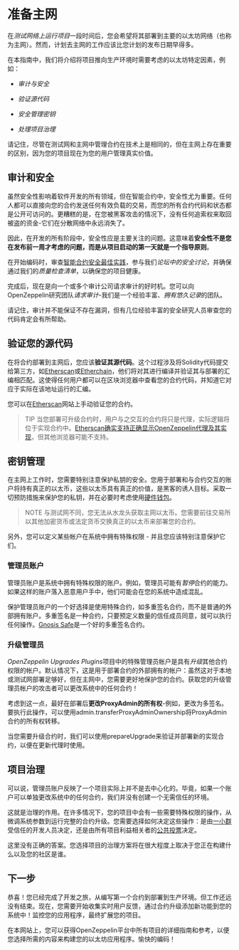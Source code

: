 # 准备主网
在*测试网络上运行项目*一段时间后，您会希望将其部署到主要的以太坊网络（也称为主网）。然而，计划去主网的工作应该比您计划的发布日期早得多。

在本指南中，我们将介绍将项目推向生产环境时需要考虑的以太坊特定因素，例如：
* *审计与安全*

* *验证源代码*

* *安全管理密钥*

* *处理项目治理*

请记住，尽管在测试网和主网中管理合约在技术上是相同的，但在主网上存在重要的区别，因为您的项目现在为您的用户管理真实价值。

## 审计和安全
虽然安全性影响着软件开发的所有领域，但在智能合约中，安全性尤为重要。任何人都可以直接向您的合约发送任何有效负载的交易，而您的所有合约代码和状态都是公开可访问的。更糟糕的是，在您被黑客攻击的情况下，没有任何追索权来取回被盗的资金-它们在分散网络中永远消失了。

因此，在开发的所有阶段中，安全性应是主要关注的问题。这意味着**安全性不是您在发布前一周才考虑的问题，而是从项目启动的第一天就是一个指导原则**。

在开始编码时，审查[智能合约安全最佳实践](https://consensys.github.io/smart-contract-best-practices/)，参与我们*论坛中的安全讨论*，并确保通过我们的*质量检查清单*，以确保您的项目健康。

完成后，现在是向一个或多个审计公司请求审计的好时机。您可以向OpenZeppelin研究团队*请求审计*-我们是一个经验丰富、*拥有悠久记录*的团队。

请记住，审计并不能保证不存在漏洞，但有几位经验丰富的安全研究人员审查您的代码肯定会有所帮助。

## 验证您的源代码
在将合约部署到主网后，您应该**验证其源代码**。这个过程涉及将Solidity代码提交给第三方，如[Etherscan](https://etherscan.io/)或[Etherchain](https://www.etherchain.org/)，他们将对其进行编译并验证其与部署的汇编相匹配。这使得任何用户都可以在区块浏览器中查看您的合约代码，并知道它对应于实际在该地址运行的汇编。

您可以在[Etherscan](https://etherscan.io/verifyContract)网站上手动验证您的合约。

>TIP
当您部署可升级合约时，用户与之交互的合约将只是代理，实际逻辑将位于实现合约中。[Etherscan确实支持正确显示OpenZeppelin代理及其实现](https://medium.com/etherscan-blog/and-finally-proxy-contract-support-on-etherscan-693e3da0714b)，但其他浏览器可能不支持。

## 密钥管理
在主网上工作时，您需要特别注意保护私钥的安全。您用于部署和与合约交互的账户将持有真正的以太币，这些以太币具有真正的价值，是黑客的诱人目标。采取一切预防措施来保护您的私钥，并在必要时考虑使用[硬件钱包](https://docs.ethhub.io/using-ethereum/wallets/hardware/)。

> NOTE
与测试网不同，您无法从水龙头获取主网以太币。您需要前往交易所以其他加密货币或法定货币交换真正的以太币来部署您的合约。

另外，您可以定义某些帐户在系统中拥有特殊权限 - 并且您应该特别注意保护它们。

### 管理员账户
管理员账户是系统中拥有特殊权限的账户。例如，管理员可能有*暂停*合约的能力。如果这样的账户落入恶意用户手中，他们可能会在您的系统中造成混乱。

保护管理员账户的一个好选择是使用特殊合约，如多重签名合约，而不是普通的外部拥有账户。多重签名是一种合约，只要预定义数量的信任成员同意，就可以执行任何操作。[Gnosis Safe](https://safe.gnosis.io/multisig)是一个好的多重签名合约。

### 升级管理员
*OpenZeppelin Upgrades Plugins*项目中的特殊管理员帐户是具有*升级*其他合约权限的帐户。默认情况下，这是用于部署合约的外部拥有的帐户：虽然这对于本地或测试网部署足够好，但在主网中，您需要更好地保护您的合约。获取您的升级管理员帐户的攻击者可以更改系统中的任何合约！

考虑到这一点，最好在部署后**更改ProxyAdmin的所有权**-例如，更改为多签名。要执行此操作，可以使用admin.transferProxyAdminOwnership将ProxyAdmin合约的所有权转移。

当您需要升级合约时，我们可以使用prepareUpgrade来验证并部署新的实现合约，以便在更新代理时使用。

## 项目治理
可以说，管理员账户反映了一个项目实际上并不是去中心化的。毕竟，如果一个账户可以单独更改系统中的任何合约，我们并没有创建一个无需信任的环境。

这就是治理的作用。在许多情况下，您的项目中会有一些需要特殊权限的操作，从微调系统参数到运行完整的合约升级。您需要选择如何决定这些操作：是由[一小群](https://safe.gnosis.io/multisig)受信任的开发人员决定，还是由所有项目利益相关者的[公共投票](https://daostack.io/)决定。

这里没有正确的答案。您选择项目的治理方案将在很大程度上取决于您正在构建什么以及您的社区是谁。

## 下一步
恭喜！您已经完成了开发之旅，从编写第一个合约到部署到生产环境。但工作还远没有结束。现在，您需要开始收集实时用户反馈，通过合约升级添加新功能到您的系统中！监控您的应用程序，最终扩展您的项目。

在本网站上，您可以获得OpenZeppelin平台中所有项目的详细指南和参考，以便您选择所需的内容来构建您的以太坊应用程序。愉快的编码！
